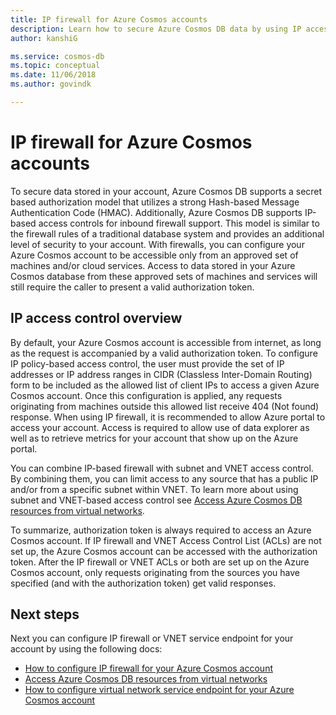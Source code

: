 ```yaml
---
title: IP firewall for Azure Cosmos accounts
description: Learn how to secure Azure Cosmos DB data by using IP access control policies for firewall support.
author: kanshiG

ms.service: cosmos-db
ms.topic: conceptual
ms.date: 11/06/2018
ms.author: govindk

---
```


# IP firewall for Azure Cosmos accounts

To secure data stored in your account, Azure Cosmos DB supports a secret based authorization model that utilizes a strong Hash-based Message Authentication Code (HMAC). Additionally, Azure Cosmos DB supports IP-based access controls for inbound firewall support. This model is similar to the firewall rules of a traditional database system and provides an additional level of security to your account. With firewalls, you can configure your Azure Cosmos account to be accessible only from an approved set of machines and/or cloud services. Access to data stored in your Azure Cosmos database from these approved sets of machines and services will still require the caller to present a valid authorization token.

## <a id="ip-access-control-overview"></a>IP access control overview

By default, your Azure Cosmos account is accessible from internet, as long as the request is accompanied by a valid authorization token. To configure IP policy-based access control, the user must provide the set of IP addresses or IP address ranges in CIDR (Classless Inter-Domain Routing) form to be included as the allowed list of client IPs to access a given Azure Cosmos account. Once this configuration is applied, any requests originating from machines outside this allowed list receive 404 (Not found) response. When using IP firewall, it is recommended to allow Azure portal to access your account. Access is required to allow use of data explorer as well as to retrieve metrics for your account that show up on the Azure portal.

You can combine IP-based firewall with subnet and VNET access control. By combining them, you can limit access to any source that has a public IP and/or from a specific subnet within VNET. To learn more about using subnet and VNET-based access control see [Access Azure Cosmos DB resources from virtual networks](vnet-service-endpoint.md).

To summarize, authorization token is always required to access an Azure Cosmos account. If IP firewall and VNET Access Control List (ACLs) are not set up, the Azure Cosmos account can be accessed with the authorization token. After the IP firewall or VNET ACLs or both are set up on the Azure Cosmos account, only requests originating from the sources you have specified (and with the authorization token) get valid responses. 

## Next steps

Next you can configure IP firewall or VNET service endpoint for your account by using the following docs:

* [How to configure IP firewall for your Azure Cosmos account](how-to-configure-firewall.md)
* [Access Azure Cosmos DB resources from virtual networks](vnet-service-endpoint.md)
* [How to configure virtual network service endpoint for your Azure Cosmos account](how-to-configure-vnet-service-endpoint.md)




